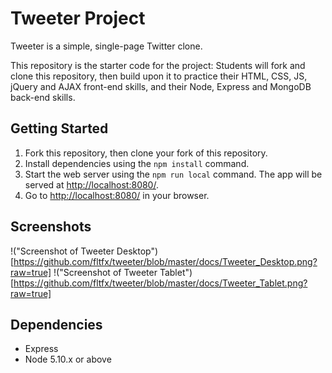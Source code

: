 # Tweeter Project

Tweeter is a simple, single-page Twitter clone.

This repository is the starter code for the project: Students will fork and clone this repository, then build upon it to practice their HTML, CSS, JS, jQuery and AJAX front-end skills, and their Node, Express and MongoDB back-end skills.

## Getting Started

1. Fork this repository, then clone your fork of this repository.
2. Install dependencies using the `npm install` command.
3. Start the web server using the `npm run local` command. The app will be served at <http://localhost:8080/>.
4. Go to <http://localhost:8080/> in your browser.

## Screenshots

!("Screenshot of Tweeter Desktop")[https://github.com/fltfx/tweeter/blob/master/docs/Tweeter_Desktop.png?raw=true]
!("Screenshot of Tweeter Tablet")[https://github.com/fltfx/tweeter/blob/master/docs/Tweeter_Tablet.png?raw=true]

## Dependencies

- Express
- Node 5.10.x or above
